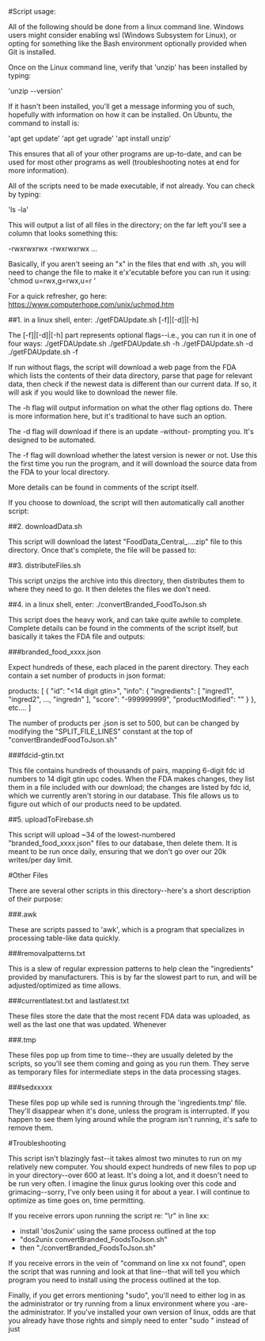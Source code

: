 #Script usage:

All of the following should be done from a linux command line.  Windows users
might consider enabling wsl (Windows Subsystem for Linux), or opting for
something like the Bash environment optionally provided when Git is installed.

Once on the Linux command line, verify that 'unzip' has been installed by
typing:

   'unzip --version'

If it hasn't been installed, you'll get a message informing you of such,
hopefully with information on how it can be installed.  On Ubuntu, the command
to install is:

   'apt get update'
   'apt get ugrade'
   'apt install unzip'

This ensures that all of your other programs are up-to-date, and can be used for
most other programs as well (troubleshooting notes at end for more information).

All of the scripts need to be made executable, if not already.  You can check by
typing:

   'ls -la'

This will output a list of all files in the directory; on the far left you'll
see a column that looks something this:

-rwxrwxrwx
-rwxrwxrwx
...

Basically, if you aren't seeing an "x" in the files that end with .sh, you will
need to change the file to make it e'x'ecutable before you can run it using:
   'chmod u=rwx,g=rwx,u=r <filename>'

For a quick refresher, go here:
https://www.computerhope.com/unix/uchmod.htm

##1. in a linux shell, enter:
   ./getFDAUpdate.sh [-f]|[-d]|[-h]

The [-f]|[-d]|[-h] part represents optional flags--i.e., you can run it in one
of four ways:
   ./getFDAUpdate.sh
   ./getFDAUpdate.sh -h
   ./getFDAUpdate.sh -d
   ./getFDAUpdate.sh -f

If run without flags, the script will download a web page from the FDA which
lists the contents of their data directory, parse that page for relevant data,
then check if the newest data is different than our current data.  If so, it
will ask if you would like to download the newer file.

The -h flag will output information on what the other flag options do.  There is
more information here, but it's traditional to have such an option.

The -d flag will download if there is an update -without- prompting you.  It's
designed to be automated.

The -f flag will download whether the latest version is newer or not.  Use this
the first time you run the program, and it will download the source data from
the FDA to your local directory.

More details can be found in comments of the script itself.

If you choose to download, the script will then automatically call another
script:

##2. downloadData.sh <filename>

This script will download the latest "FoodData_Central_....zip" file to this
directory.  Once that's complete, the file will be passed to:

##3. distributeFiles.sh <filename>

This script unzips the archive into this directory, then distributes them to
where they need to go.  It then deletes the files we don't need.

##4. in a linux shell, enter:
   ./convertBranded_FoodToJson.sh

This script does the heavy work, and can take quite awhile to complete.
Complete details can be found in the comments of the script itself, but
basically it takes the FDA file and outputs: 

###branded_food_xxxx.json

Expect hundreds of these, each placed in the parent directory.  They each
contain a set number of products in json format:

products: [
   {
      "id": "<14 digit gtin>", 
      "info": {
         "ingredients": [
            "ingred1",
            "ingred2",
            ...,
            "ingredn"
         ],
         "score": "-999999999",
         "productModified": "<date from FDA>"
      }
   },
   etc....
]

The number of products per .json is set to 500, but can be changed by modifying
the "SPLIT_FILE_LINES" constant at the top of "convertBrandedFoodToJson.sh"

###fdcid-gtin.txt

This file contains hundreds of thousands of pairs, mapping 6-digit fdc id
numbers to 14 digit gtin upc codes.  When the FDA makes changes, they list them
in a file included with our download; the changes are listed by fdc id, which
we currently aren't storing in our database.  This file allows us to figure out
which of our products need to be updated. 

##5. uploadToFirebase.sh

This script will upload ~34 of the lowest-numbered "branded_food_xxxx.json"
files to our database, then delete them.  It is meant to be run once daily,
ensuring that we don't go over our 20k writes/per day limit.

#Other Files

There are several other scripts in this directory--here's a short description of
their purpose:

###<something>.awk

These are scripts passed to 'awk', which is a program that specializes in
processing table-like data quickly.

###removalpatterns.txt

This is a slew of regular expression patterns to help clean the "ingredients"
provided by manufacturers.  This is by far the slowest part to run, and will be
adjusted/optimized as time allows.

###currentlatest.txt and lastlatest.txt

These files store the date that the most recent FDA data was uploaded, as well
as the last one that was updated.  Whenever 

###<something>.tmp

These files pop up from time to time--they are usually deleted by the scripts,
so you'll see them coming and going as you run them.  They serve as temporary
files for intermediate steps in the data processing stages.

###sedxxxxx

These files pop up while sed is running through the 'ingredients.tmp' file.
They'll disappear when it's done, unless the program is interrupted.  If you
happen to see them lying around while the program isn't running, it's safe to
remove them.

#Troubleshooting

This script isn't blazingly fast--it takes almost two minutes to run on my
relatively new computer.  You should expect hundreds of new files to pop up in
your directory--over 600 at least.  It's doing a lot, and it doesn't need to be
run very often.  I imagine the linux gurus looking over this code and
grimacing--sorry, I've only been using it for about a year.  I will continue to
optimize as time goes on, time permitting.

If you receive errors upon running the script re: "\r" in line xx:
   - install 'dos2unix' using the same process outlined at the top
   - "dos2unix convertBranded_FoodsToJson.sh"
   - then "./convertBranded_FoodsToJson.sh"

If you receive errors in the vein of "command on line xx not found", open the
script that was running and look at that line--that will tell you which program
you need to install using the process outlined at the top.

Finally, if you get errors mentioning "sudo", you'll need to either log in as
the administrator or try running from a linux environment where you -are- the
administrator.  If you've installed your own version of linux, odds are that you
already have those rights and simply need to enter "sudo <command>" instead of
just <command>

